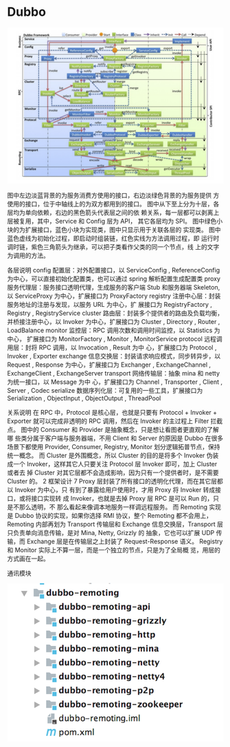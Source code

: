 # Dubbo

![](.gitbook/assets/image%20%2815%29.png)

                                  图中左边淡蓝背景的为服务消费方使用的接口，右边淡绿色背景的为服务提供 方使用的接口，位于中轴线上的为双方都用到的接口。 图中从下至上分为十层，各层均为单向依赖，右边的黑色箭头代表层之间的依 赖关系，每一层都可以剥离上层被复用，其中，Service 和 Config 层为 API， 其它各层均为 SPI。 图中绿色小块的为扩展接口，蓝色小块为实现类，图中只显示用于关联各层的 实现类。 图中蓝色虚线为初始化过程，即启动时组装链，红色实线为方法调用过程，即 运行时调时链，紫色三角箭头为继承，可以把子类看作父类的同一个节点，线 上的文字为调用的方法。

各层说明 config 配置层：对外配置接口，以 ServiceConfig , ReferenceConfig 为中心，可以直接初始化配置类，也可以通过 spring 解析配置生成配置类 proxy 服务代理层：服务接口透明代理，生成服务的客户端 Stub 和服务器端 Skeleton, 以 ServiceProxy 为中心，扩展接口为 ProxyFactory registry 注册中心层：封装服务地址的注册与发现，以服务 URL 为中心，扩 展接口为 RegistryFactory , Registry , RegistryService cluster 路由层：封装多个提供者的路由及负载均衡，并桥接注册中心，以 Invoker 为中心，扩展接口为 Cluster , Directory , Router , LoadBalance monitor 监控层：RPC 调用次数和调用时间监控，以 Statistics 为中心， 扩展接口为 MonitorFactory , Monitor , MonitorService protocol 远程调用层：封将 RPC 调用，以 Invocation , Result 为中 心，扩展接口为 Protocol , Invoker , Exporter exchange 信息交换层：封装请求响应模式，同步转异步，以 Request , Response 为中心，扩展接口为 Exchanger , ExchangeChannel , ExchangeClient , ExchangeServer transport 网络传输层：抽象 mina 和 netty 为统一接口，以 Message 为中 心，扩展接口为 Channel , Transporter , Client , Server , Codec serialize 数据序列化层：可复用的一些工具，扩展接口为 Serialization , ObjectInput , ObjectOutput , ThreadPool



关系说明 在 RPC 中，Protocol 是核心层，也就是只要有 Protocol + Invoker + Exporter 就可以完成非透明的 RPC 调用，然后在 Invoker 的主过程上 Filter 拦截点。 图中的 Consumer 和 Provider 是抽象概念，只是想让看图者更直观的了解哪 些类分属于客户端与服务器端，不用 Client 和 Server 的原因是 Dubbo 在很多 场景下都使用 Provider, Consumer, Registry, Monitor 划分逻辑拓普节点，保持 统一概念。 而 Cluster 是外围概念，所以 Cluster 的目的是将多个 Invoker 伪装成一个 Invoker，这样其它人只要关注 Protocol 层 Invoker 即可，加上 Cluster 或者去 掉 Cluster 对其它层都不会造成影响，因为只有一个提供者时，是不需要 Cluster 的。 2 框架设计 7 Proxy 层封装了所有接口的透明化代理，而在其它层都以 Invoker 为中心，只 有到了暴露给用户使用时，才用 Proxy 将 Invoker 转成接口，或将接口实现转 成 Invoker，也就是去掉 Proxy 层 RPC 是可以 Run 的，只是不那么透明，不 那么看起来像调本地服务一样调远程服务。 而 Remoting 实现是 Dubbo 协议的实现，如果你选择 RMI 协议，整个 Remoting 都不会用上，Remoting 内部再划为 Transport 传输层和 Exchange 信息交换层，Transport 层只负责单向消息传输，是对 Mina, Netty, Grizzly 的 抽象，它也可以扩展 UDP 传输，而 Exchange 层是在传输层之上封装了 Request-Response 语义。 Registry 和 Monitor 实际上不算一层，而是一个独立的节点，只是为了全局概 览，用层的方式画在一起。



通讯模块

![](.gitbook/assets/image.png)

